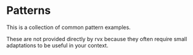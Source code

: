 # Patterns
This is a collection of common pattern examples.

These are not provided directly by rvx because they often require small adaptations to be useful in your context.
